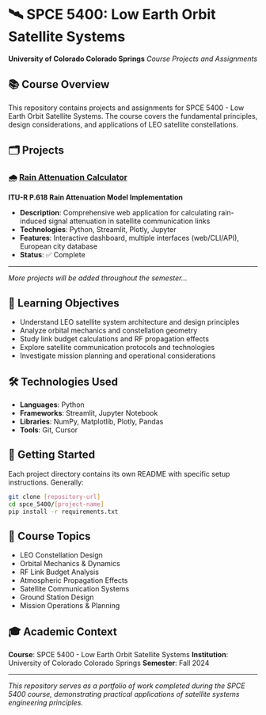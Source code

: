 # 🛰️ SPCE 5400: Low Earth Orbit Satellite Systems

**University of Colorado Colorado Springs**
*Course Projects and Assignments*

## 📚 Course Overview

This repository contains projects and assignments for SPCE 5400 - Low Earth Orbit Satellite Systems. The course covers the fundamental principles, design considerations, and applications of LEO satellite constellations.

## 🗂️ Projects

### 🌧️ [Rain Attenuation Calculator](./RainAttenuation/)
**ITU-R P.618 Rain Attenuation Model Implementation**

- **Description**: Comprehensive web application for calculating rain-induced signal attenuation in satellite communication links
- **Technologies**: Python, Streamlit, Plotly, Jupyter
- **Features**: Interactive dashboard, multiple interfaces (web/CLI/API), European city database
- **Status**: ✅ Complete

---

*More projects will be added throughout the semester...*

## 🎯 Learning Objectives

- Understand LEO satellite system architecture and design principles
- Analyze orbital mechanics and constellation geometry
- Study link budget calculations and RF propagation effects
- Explore satellite communication protocols and technologies
- Investigate mission planning and operational considerations

## 🛠️ Technologies Used

- **Languages**: Python
- **Frameworks**: Streamlit, Jupyter Notebook
- **Libraries**: NumPy, Matplotlib, Plotly, Pandas
- **Tools**: Git, Cursor

## 🚀 Getting Started

Each project directory contains its own README with specific setup instructions. Generally:

```bash
git clone [repository-url]
cd spce_5400/[project-name]
pip install -r requirements.txt
```

## 📖 Course Topics

- LEO Constellation Design
- Orbital Mechanics & Dynamics
- RF Link Budget Analysis
- Atmospheric Propagation Effects
- Satellite Communication Systems
- Ground Station Design
- Mission Operations & Planning

## 🎓 Academic Context

**Course**: SPCE 5400 - Low Earth Orbit Satellite Systems
**Institution**: University of Colorado Colorado Springs
**Semester**: Fall 2024

---

*This repository serves as a portfolio of work completed during the SPCE 5400 course, demonstrating practical applications of satellite systems engineering principles.*